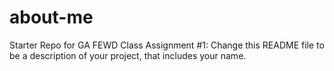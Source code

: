 # about-me

Starter Repo for GA FEWD Class Assignment #1: Change this README file to be a description of your project, that includes your name.



